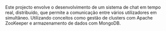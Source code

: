 Este projecto envolve o desenvolvimento de um sistema de chat em tempo real, distribuído, que permite a comunicação entre vários utilizadores em simultâneo. Utilizando conceitos como gestão de clusters com Apache ZooKeeper e armazenamento de dados com MongoDB.
